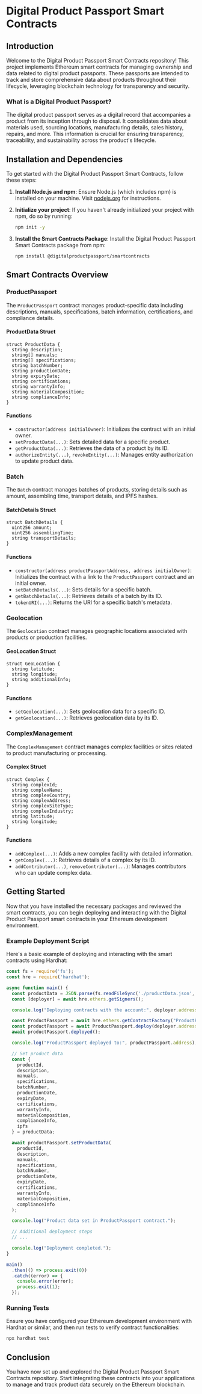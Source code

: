 # Digital Product Passport Smart Contracts

## Introduction

Welcome to the Digital Product Passport Smart Contracts repository! This project implements Ethereum smart contracts for managing ownership and data related to digital product passports. These passports are intended to track and store comprehensive data about products throughout their lifecycle, leveraging blockchain technology for transparency and security.

### What is a Digital Product Passport?

The digital product passport serves as a digital record that accompanies a product from its inception through to disposal. It consolidates data about materials used, sourcing locations, manufacturing details, sales history, repairs, and more. This information is crucial for ensuring transparency, traceability, and sustainability across the product's lifecycle.

## Installation and Dependencies

To get started with the Digital Product Passport Smart Contracts, follow these steps:

1. **Install Node.js and npm**: Ensure Node.js (which includes npm) is installed on your machine. Visit [nodejs.org](https://nodejs.org/) for instructions.

2. **Initialize your project**: If you haven't already initialized your project with npm, do so by running:
   ```bash
   npm init -y
   ```

3. **Install the Smart Contracts Package**: Install the Digital Product Passport Smart Contracts package from npm:
   ```bash
   npm install @digitalproductpassport/smartcontracts
   ```

## Smart Contracts Overview

### ProductPassport

The `ProductPassport` contract manages product-specific data including descriptions, manuals, specifications, batch information, certifications, and compliance details.

#### ProductData Struct

```solidity
struct ProductData {
  string description;
  string[] manuals;
  string[] specifications;
  string batchNumber;
  string productionDate;
  string expiryDate;
  string certifications;
  string warrantyInfo;
  string materialComposition;
  string complianceInfo;
}
```

#### Functions

- `constructor(address initialOwner)`: Initializes the contract with an initial owner.
- `setProductData(...)`: Sets detailed data for a specific product.
- `getProductData(...)`: Retrieves the data of a product by its ID.
- `authorizeEntity(...)`, `revokeEntity(...)`: Manages entity authorization to update product data.

### Batch

The `Batch` contract manages batches of products, storing details such as amount, assembling time, transport details, and IPFS hashes.

#### BatchDetails Struct

```solidity
struct BatchDetails {
  uint256 amount;
  uint256 assemblingTime;
  string transportDetails;
}
```

#### Functions

- `constructor(address productPassportAddress, address initialOwner)`: Initializes the contract with a link to the `ProductPassport` contract and an initial owner.
- `setBatchDetails(...)`: Sets details for a specific batch.
- `getBatchDetails(...)`: Retrieves details of a batch by its ID.
- `tokenURI(...)`: Returns the URI for a specific batch's metadata.

### Geolocation

The `Geolocation` contract manages geographic locations associated with products or production facilities.

#### GeoLocation Struct

```solidity
struct GeoLocation {
  string latitude;
  string longitude;
  string additionalInfo;
}
```

#### Functions

- `setGeolocation(...)`: Sets geolocation data for a specific ID.
- `getGeolocation(...)`: Retrieves geolocation data by its ID.

### ComplexManagement

The `ComplexManagement` contract manages complex facilities or sites related to product manufacturing or processing.

#### Complex Struct

```solidity
struct Complex {
  string complexId;
  string complexName;
  string complexCountry;
  string complexAddress;
  string complexSiteType;
  string complexIndustry;
  string latitude;
  string longitude;
}
```

#### Functions

- `addComplex(...)`: Adds a new complex facility with detailed information.
- `getComplex(...)`: Retrieves details of a complex by its ID.
- `addContributor(...)`, `removeContributor(...)`: Manages contributors who can update complex data.

## Getting Started

Now that you have installed the necessary packages and reviewed the smart contracts, you can begin deploying and interacting with the Digital Product Passport smart contracts in your Ethereum development environment.

### Example Deployment Script

Here's a basic example of deploying and interacting with the smart contracts using Hardhat:

```javascript
const fs = require('fs');
const hre = require('hardhat');

async function main() {
  const productData = JSON.parse(fs.readFileSync('./productData.json', 'utf8'));
  const [deployer] = await hre.ethers.getSigners();

  console.log("Deploying contracts with the account:", deployer.address);

  const ProductPassport = await hre.ethers.getContractFactory("ProductPassport");
  const productPassport = await ProductPassport.deploy(deployer.address);
  await productPassport.deployed();

  console.log("ProductPassport deployed to:", productPassport.address);

  // Set product data
  const {
    productId,
    description,
    manuals,
    specifications,
    batchNumber,
    productionDate,
    expiryDate,
    certifications,
    warrantyInfo,
    materialComposition,
    complianceInfo,
    ipfs
  } = productData;

  await productPassport.setProductData(
    productId,
    description,
    manuals,
    specifications,
    batchNumber,
    productionDate,
    expiryDate,
    certifications,
    warrantyInfo,
    materialComposition,
    complianceInfo
  );

  console.log("Product data set in ProductPassport contract.");

  // Additional deployment steps
  // ...

  console.log("Deployment completed.");
}

main()
  .then(() => process.exit(0))
  .catch((error) => {
    console.error(error);
    process.exit(1);
  });
```

### Running Tests

Ensure you have configured your Ethereum development environment with Hardhat or similar, and then run tests to verify contract functionalities:

```bash
npx hardhat test
```

## Conclusion

You have now set up and explored the Digital Product Passport Smart Contracts repository. Start integrating these contracts into your applications to manage and track product data securely on the Ethereum blockchain.
